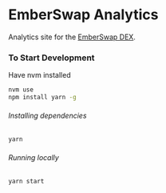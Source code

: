 # EmberSwap Analytics 

Analytics site for the [EmberSwap DEX](https://emberswap.com).

### To Start Development
Have nvm installed 
```bash
nvm use
npm install yarn -g
```
###### Installing dependencies
```bash
yarn
```

###### Running locally
```bash
yarn start
```
